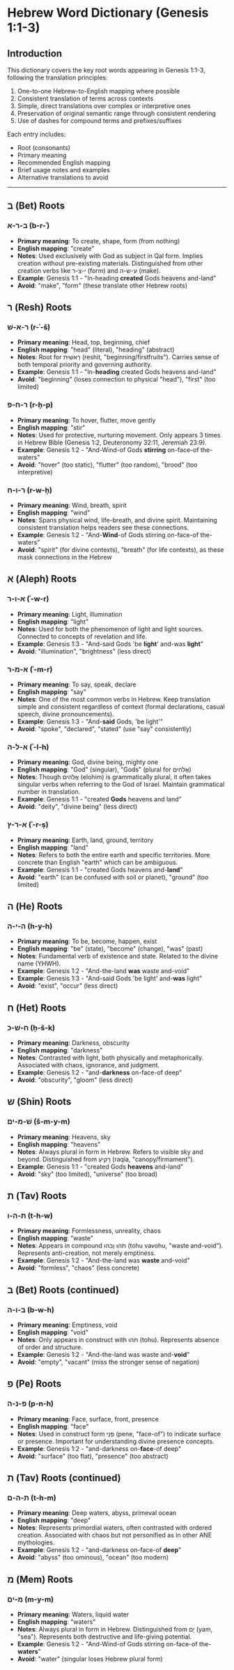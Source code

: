 # Hebrew Word Dictionary (Genesis 1:1-3)

## Introduction

This dictionary covers the key root words appearing in Genesis 1:1-3, following the translation principles:

1. One-to-one Hebrew-to-English mapping where possible
2. Consistent translation of terms across contexts
3. Simple, direct translations over complex or interpretive ones
4. Preservation of original semantic range through consistent rendering
5. Use of dashes for compound terms and prefixes/suffixes

Each entry includes:

- Root (consonants)
- Primary meaning
- Recommended English mapping
- Brief usage notes and examples
- Alternative translations to avoid

---

## ב (Bet) Roots

### ב-ר-א (b-r-ʾ)

- **Primary meaning**: To create, shape, form (from nothing)
- **English mapping**: "create"
- **Notes**: Used exclusively with God as subject in Qal form. Implies creation without pre-existing materials. Distinguished from other creation verbs like י-צ-ר (form) and ע-ש-ה (make).
- **Example**: Genesis 1:1 - "In-heading **created** Gods heavens and-land"
- **Avoid**: "make", "form" (these translate other Hebrew roots)

## ר (Resh) Roots

### ר-א-שׁ (r-ʾ-š)

- **Primary meaning**: Head, top, beginning, chief
- **English mapping**: "head" (literal), "heading" (abstract)
- **Notes**: Root for רֵאשִׁית (reshit, "beginning/firstfruits"). Carries sense of both temporal priority and governing authority.
- **Example**: Genesis 1:1 - "In-**heading** created Gods heavens and-land"
- **Avoid**: "beginning" (loses connection to physical "head"), "first" (too limited)

### ר-ח-פ (r-ḥ-p)

- **Primary meaning**: To hover, flutter, move gently
- **English mapping**: "stir"
- **Notes**: Used for protective, nurturing movement. Only appears 3 times in Hebrew Bible (Genesis 1:2, Deuteronomy 32:11, Jeremiah 23:9).
- **Example**: Genesis 1:2 - "And-Wind-of Gods **stirring** on-face-of the-waters"
- **Avoid**: "hover" (too static), "flutter" (too random), "brood" (too interpretive)

### ר-ו-ח (r-w-ḥ)

- **Primary meaning**: Wind, breath, spirit
- **English mapping**: "wind"
- **Notes**: Spans physical wind, life-breath, and divine spirit. Maintaining consistent translation helps readers see these connections.
- **Example**: Genesis 1:2 - "And-**Wind**-of Gods stirring on-face-of the-waters"
- **Avoid**: "spirit" (for divine contexts), "breath" (for life contexts), as these mask connections in the Hebrew

## א (Aleph) Roots

### א-ו-ר (ʾ-w-r)

- **Primary meaning**: Light, illumination
- **English mapping**: "light"
- **Notes**: Used for both the phenomenon of light and light sources. Connected to concepts of revelation and life.
- **Example**: Genesis 1:3 - "And-said Gods 'be **light**' and-was **light**"
- **Avoid**: "illumination", "brightness" (less direct)

### א-מ-ר (ʾ-m-r)

- **Primary meaning**: To say, speak, declare
- **English mapping**: "say"
- **Notes**: One of the most common verbs in Hebrew. Keep translation simple and consistent regardless of context (formal declarations, casual speech, divine pronouncements).
- **Example**: Genesis 1:3 - "And-**said** Gods, 'be light'"
- **Avoid**: "spoke", "declared", "stated" (use "say" consistently)

### א-ל-ה (ʾ-l-h)

- **Primary meaning**: God, divine being, mighty one
- **English mapping**: "God" (singular), "Gods" (plural for אֱלֹהִים)
- **Notes**: Though אֱלֹהִים (elohim) is grammatically plural, it often takes singular verbs when referring to the God of Israel. Maintain grammatical number in translation.
- **Example**: Genesis 1:1 - "created **Gods** heavens and land"
- **Avoid**: "deity", "divine being" (less direct)

### א-ר-ץ (ʾ-r-ṣ)

- **Primary meaning**: Earth, land, ground, territory
- **English mapping**: "land"
- **Notes**: Refers to both the entire earth and specific territories. More concrete than English "earth" which can be ambiguous.
- **Example**: Genesis 1:1 - "created Gods heavens and-**land**"
- **Avoid**: "earth" (can be confused with soil or planet), "ground" (too limited)

## ה (He) Roots

### ה-י-ה (h-y-h)

- **Primary meaning**: To be, become, happen, exist
- **English mapping**: "be" (state), "become" (change), "was" (past)
- **Notes**: Fundamental verb of existence and state. Related to the divine name (YHWH).
- **Example**: Genesis 1:2 - "And-the-land **was** waste and-void"
- **Example**: Genesis 1:3 - "And-said Gods 'be light' and-**was** light"
- **Avoid**: "exist", "occur" (less direct)

## ח (Het) Roots

### ח-שׁ-כ (ḥ-š-k)

- **Primary meaning**: Darkness, obscurity
- **English mapping**: "darkness"
- **Notes**: Contrasted with light, both physically and metaphorically. Associated with chaos, ignorance, and judgment.
- **Example**: Genesis 1:2 - "and-**darkness** on-face-of deep"
- **Avoid**: "obscurity", "gloom" (less direct)

## ש (Shin) Roots

### שׁ-מ-ים (š-m-y-m)

- **Primary meaning**: Heavens, sky
- **English mapping**: "heavens"
- **Notes**: Always plural in form in Hebrew. Refers to visible sky and beyond. Distinguished from רָקִיעַ (raqia, "canopy/firmament").
- **Example**: Genesis 1:1 - "created Gods **heavens** and-land"
- **Avoid**: "sky" (too limited), "universe" (too broad)

## ת (Tav) Roots

### ת-ה-ו (t-h-w)

- **Primary meaning**: Formlessness, unreality, chaos
- **English mapping**: "waste"
- **Notes**: Appears in compound תֹהוּ וָבֹהוּ (tohu vavohu, "waste and-void"). Represents anti-creation, not merely emptiness.
- **Example**: Genesis 1:2 - "And-the-land was **waste** and-void"
- **Avoid**: "formless", "chaos" (less concrete)

## ב (Bet) Roots (continued)

### ב-ו-ה (b-w-h)

- **Primary meaning**: Emptiness, void
- **English mapping**: "void"
- **Notes**: Only appears in construct with תֹהוּ (tohu). Represents absence of order and structure.
- **Example**: Genesis 1:2 - "And-the-land was waste and-**void**"
- **Avoid**: "empty", "vacant" (miss the stronger sense of negation)

## פ (Pe) Roots

### פ-נ-ה (p-n-h)

- **Primary meaning**: Face, surface, front, presence
- **English mapping**: "face"
- **Notes**: Used in construct form פְּנֵי (pene, "face-of") to indicate surface or presence. Important for understanding divine presence concepts.
- **Example**: Genesis 1:2 - "and-darkness on-**face**-of deep"
- **Avoid**: "surface" (too flat), "presence" (too abstract)

## ת (Tav) Roots (continued)

### ת-ה-ם (t-h-m)

- **Primary meaning**: Deep waters, abyss, primeval ocean
- **English mapping**: "deep"
- **Notes**: Represents primordial waters, often contrasted with ordered creation. Associated with chaos but not personified as in other ANE mythologies.
- **Example**: Genesis 1:2 - "and-darkness on-face-of **deep**"
- **Avoid**: "abyss" (too ominous), "ocean" (too modern)

## מ (Mem) Roots

### מ-ים (m-y-m)

- **Primary meaning**: Waters, liquid water
- **English mapping**: "waters"
- **Notes**: Always plural in form in Hebrew. Distinguished from יָם (yam, "sea"). Represents both destructive and life-giving potential.
- **Example**: Genesis 1:2 - "And-Wind-of Gods stirring on-face-of the-**waters**"
- **Avoid**: "water" (singular loses Hebrew plural form)
